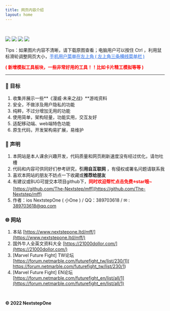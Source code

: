 ```yaml
---
title: 网页内容介绍
layout: home
---
```


<br >

<img src="https://www.nextstepone.ltd/mff/images/introduce2.png" alt="" referrerpolicy="no-referrer">

<p align="left">
    <a href="https://github.com/The-Nextstep/mff"><img src="https://img.shields.io/github/languages/code-size/The-Nextstep/mff?color=blueviolet"></a>
    <a href="https://github.com/The-Nextstep/mff"><img src="https://img.shields.io/badge/author-NextstepOne-green.svg"></a>
    <a href="https://github.com/The-Nextstep/mff"><img src="https://img.shields.io/badge/featured%20on-JekyllThemes-red.svg"></a>
    <a href="https://github.com/The-Nextstep/mff"><img src="https://img.shields.io/badge/license-Apach-blue.svg"></a>
</p>

Tips：如果图片内容不清晰，请下载原图查看；电脑用户可以按住 Ctrl ，利用鼠标滑轮调整网页大小，**<font color='cornflowerblue'><u>手机用户菜单在左上角 ( 左上角三条横线菜单栏 )</u></font>**  

**<font color='red'>( 新增模拟工具板块，一些非常好用的工具！！比如卡片精工模拟等等 )</font>**

------


### 🎯 目标

1. 收集并展示一些**《漫威·未来之战》**游戏资料
2. 安全，不做涉及用户隐私的功能
3. 纯粹，不过分增加无用的功能
4. 使用简单，架构轻量，功能实用，交互友好
5. 适配移动端、web端特色功能
6. 原生代码，开发架构易扩展，易维护

### 🚀 声明

1. 本网站是本人课余兴趣开发，代码质量和网页刷新速度没有经过优化，请勿吐槽
2. 代码和内容可供同好们参考研究，**引用自互联网** ，有侵权或署名问题请联系我
3. 喜欢本网站的朋友不妨点一下收藏或**推荐给朋友**
4. 有建议或BUG可提交本项目github下，**<font color='red'>同时欢迎帮忙点击免费⭐star哦~</font>**  [https://github.com/The-Nextstep/mff](https://github.com/The-Nextstep/mff)
5. 作者：ios NextstepOne ( 小One )    /   QQ：389703618   /   ✉ : [389703618@qq.com](mailto:389703618@qq.com)

### 🌐 网站

1. 本站  [https://www.nextstepone.ltd/mff/](https://www.nextstepone.ltd/mff/)
2. 国外牛人全英文资料大全 [https://21000dollor.com/](https://21000dollor.com/)
3. [Marvel Future Fight] TW论坛  [https://forum.netmarble.com/futurefight_tw/list/230/1]( https://forum.netmarble.com/futurefight_tw/list/230/1)
4. [Marvel Future Fight] EN论坛  [https://forum.netmarble.com/futurefight_en/list/all/1](https://forum.netmarble.com/futurefight_en/list/all/1)

<br >

**© 2022 NextstepOne**



